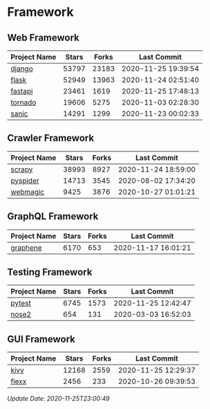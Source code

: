 # Framework

## Web Framework
| Project Name | Stars | Forks | Last Commit |
| ------------ | ----- | ----- | ----------- |
| [django](https://github.com/django/django) | 53797 | 23183 | 2020-11-25 19:39:54 |
| [flask](https://github.com/pallets/flask) | 52949 | 13963 | 2020-11-24 02:51:40 |
| [fastapi](https://github.com/tiangolo/fastapi) | 23461 | 1619 | 2020-11-25 17:48:13 |
| [tornado](https://github.com/tornadoweb/tornado) | 19606 | 5275 | 2020-11-03 02:28:30 |
| [sanic](https://github.com/huge-success/sanic) | 14291 | 1299 | 2020-11-23 00:02:33 |

## Crawler Framework
| Project Name | Stars | Forks | Last Commit |
| ------------ | ----- | ----- | ----------- |
| [scrapy](https://github.com/scrapy/scrapy) | 38993 | 8927 | 2020-11-24 18:59:00 |
| [pyspider](https://github.com/binux/pyspider) | 14713 | 3545 | 2020-08-02 17:34:20 |
| [webmagic](https://github.com/code4craft/webmagic) | 9425 | 3876 | 2020-10-27 01:01:21 |

## GraphQL Framework
| Project Name | Stars | Forks | Last Commit |
| ------------ | ----- | ----- | ----------- |
| [graphene](https://github.com/graphql-python/graphene) | 6170 | 653 | 2020-11-17 16:01:21 |

## Testing Framework
| Project Name | Stars | Forks | Last Commit |
| ------------ | ----- | ----- | ----------- |
| [pytest](https://github.com/pytest-dev/pytest) | 6745 | 1573 | 2020-11-25 12:42:47 |
| [nose2](https://github.com/nose-devs/nose2) | 654 | 131 | 2020-03-03 16:52:03 |

## GUI Framework
| Project Name | Stars | Forks | Last Commit |
| ------------ | ----- | ----- | ----------- |
| [kivy](https://github.com/kivy/kivy) | 12168 | 2559 | 2020-11-25 12:29:37 |
| [flexx](https://github.com/flexxui/flexx) | 2456 | 233 | 2020-10-26 09:39:53 |

*Update Date: 2020-11-25T23:00:49*